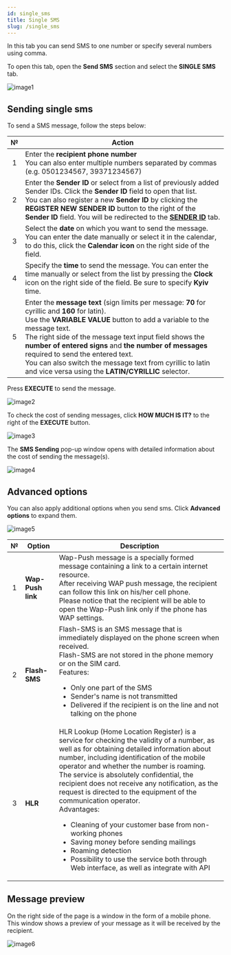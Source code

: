 ```yaml
---
id: single_sms
title: Single SMS
slug: /single_sms
---
```


In this tab you can send SMS to one number or specify several numbers using comma.

To open this tab, open the **Send SMS** section and select the **SINGLE SMS** tab.

![image1](/img/instruction/sms/send_sms/single_sms/image1.png)

## Sending single sms

To send a SMS message, follow the steps below:

|  №  | Action |
| :-: | ------ |
| 1 | Enter the **recipient phone number** <br/> You can also enter multiple numbers separated by commas (e.g. 0501234567, 39371234567) |
| 2 | Enter the **Sender ID** or select from a list of previously added Sender IDs. Click the **Sender ID** field to open that list. <br/> You can also register a new **Sender ID** by clicking the **REGISTER NEW SENDER ID** button to the right of the **Sender ID** field. You will be redirected to the [**SENDER ID**](/docs/instruction/sms/send_sms/sender_id.md) tab. |
| 3 | Select the **date** on which you want to send the message. You can enter the date manually or select it in the calendar, to do this, click the **Calendar icon** on the right side of the field. |
| 4 | Specify the **time** to send the message. You can enter the time manually or select from the list by pressing the **Clock** icon on the right side of the field. Be sure to specify **Kyiv** time. |
| 5 | Enter the **message text** (sign limits per message: **70** for cyrillic and **160** for latin). <br/> Use the **VARIABLE VALUE** button to add a variable to the message text. <br/> The right side of the message text input field shows the **number of entered signs** and **the number of messages** required to send the entered text. <br/> You can also switch the message text from cyrillic to latin and vice versa using the **LATIN/CYRILLIC** selector. |

Press **EXECUTE** to send the message.

![image2](/img/instruction/sms/send_sms/single_sms/image2.png)

To check the cost of sending messages, click **HOW MUCH IS IT?** to the right of the **EXECUTE** button.

![image3](/img/instruction/sms/send_sms/single_sms/image3.png)

The **SMS Sending** pop-up window opens with detailed information about the cost of sending the message(s).

![image4](/img/instruction/sms/send_sms/single_sms/image4.png)

## Advanced options

You can also apply additional options when you send sms. Click **Advanced options** to expand them.

![image5](/img/instruction/sms/send_sms/single_sms/image5.png)

|  №  | Option | Description |
| :-: | ------ | ----------- |
| 1 | **Wap-Push link** | Wap-Push message is a specially formed message containing a link to a certain internet resource. <br/> After receiving WAP push message, the recipient can follow this link on his/her cell phone. <br/> Please notice that the recipient will be able to open the Wap-Push link only if the phone has WAP settings. |
| 2 | **Flash-SMS** | Flash-SMS is an SMS message that is immediately displayed on the phone screen when received. <br/> Flash-SMS are not stored in the phone memory or on the SIM card. <br/> Features: <ul><li>Only one part of the SMS</li><li>Sender's name is not transmitted</li><li>Delivered if the recipient is on the line and not talking on the phone</li></ul> |
| 3 | **HLR** | HLR Lookup (Home Location Register) is a service for checking the validity of a number, as well as for obtaining detailed information about number, including identification of the mobile operator and whether the number is roaming. <br/> The service is absolutely confidential, the recipient does not receive any notification, as the request is directed to the equipment of the communication operator. <br/> Advantages: <ul><li>Cleaning of your customer base from non-working phones</li><li>Saving money before sending mailings</li><li>Roaming detection</li><li>Possibility to use the service both through Web interface, as well as integrate with API</li></ul> |

## Message preview

On the right side of the page is a window in the form of a mobile phone. This window shows a preview of your message as it will be received by the recipient.

![image6](/img/instruction/sms/send_sms/single_sms/image6.png)

